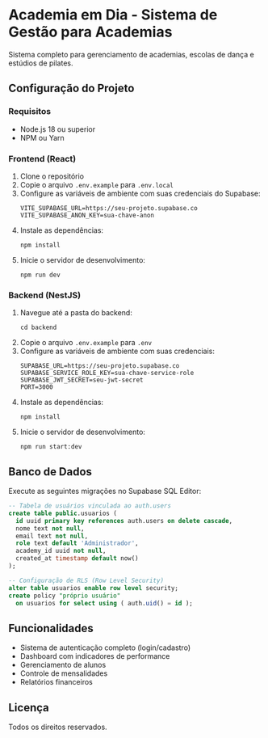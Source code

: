 
# Academia em Dia - Sistema de Gestão para Academias

Sistema completo para gerenciamento de academias, escolas de dança e estúdios de pilates.

## Configuração do Projeto

### Requisitos

- Node.js 18 ou superior
- NPM ou Yarn

### Frontend (React)

1. Clone o repositório
2. Copie o arquivo `.env.example` para `.env.local`
3. Configure as variáveis de ambiente com suas credenciais do Supabase:
   ```
   VITE_SUPABASE_URL=https://seu-projeto.supabase.co
   VITE_SUPABASE_ANON_KEY=sua-chave-anon
   ```
4. Instale as dependências:
   ```
   npm install
   ```
5. Inicie o servidor de desenvolvimento:
   ```
   npm run dev
   ```

### Backend (NestJS)

1. Navegue até a pasta do backend:
   ```
   cd backend
   ```
2. Copie o arquivo `.env.example` para `.env`
3. Configure as variáveis de ambiente com suas credenciais:
   ```
   SUPABASE_URL=https://seu-projeto.supabase.co
   SUPABASE_SERVICE_ROLE_KEY=sua-chave-service-role
   SUPABASE_JWT_SECRET=seu-jwt-secret
   PORT=3000
   ```
4. Instale as dependências:
   ```
   npm install
   ```
5. Inicie o servidor de desenvolvimento:
   ```
   npm run start:dev
   ```

## Banco de Dados

Execute as seguintes migrações no Supabase SQL Editor:

```sql
-- Tabela de usuários vinculada ao auth.users
create table public.usuarios (
  id uuid primary key references auth.users on delete cascade,
  nome text not null,
  email text not null,
  role text default 'Administrador',
  academy_id uuid not null,
  created_at timestamp default now()
);

-- Configuração de RLS (Row Level Security)
alter table usuarios enable row level security;
create policy "próprio usuário"
  on usuarios for select using ( auth.uid() = id );
```

## Funcionalidades

- Sistema de autenticação completo (login/cadastro)
- Dashboard com indicadores de performance
- Gerenciamento de alunos
- Controle de mensalidades
- Relatórios financeiros

## Licença

Todos os direitos reservados.

